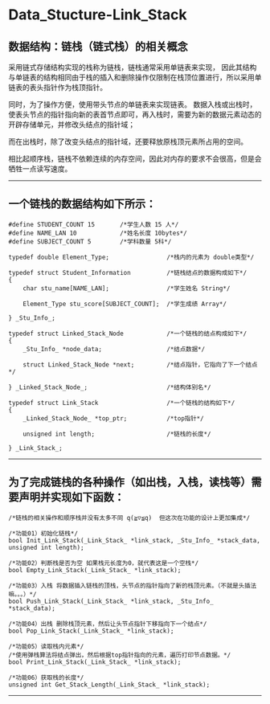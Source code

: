 # Data_Stucture-Link_Stack

数据结构：链栈（链式栈）的相关概念
----------------------------------------------------------------------------------------------------------------------------------
采用链式存储结构实现的栈称为链栈，链栈通常采用单链表来实现，
因此其结构与单链表的结构相同由于栈的插入和删除操作仅限制在栈顶位置进行，所以采用单链表的表头指针作为栈顶指针。

同时，为了操作方便，使用带头节点的单链表来实现链表。
数据入栈或出栈时，使表头节点的指针指向新的表首节点即可，再入栈时，需要为新的数据元素动态的开辟存储单元，并修改头结点的指针域；

而在出栈时，除了改变头结点的指针域，还要释放原栈顶元素所占用的空间。

相比起顺序栈，链栈不依赖连续的内存空间，因此对内存的要求不会很高，但是会牺牲一点读写速度。

----------------------------------------------------------------------------------------------------------------------------------
一个链栈的数据结构如下所示：
----------------------------------------------------------------------------------------------------------------------------------
    #define STUDENT_COUNT 15       /*学生人数 15 人*/
    #define NAME_LAN 10            /*姓名长度 10bytes*/
    #define SUBJECT_COUNT 5        /*学科数量 5科*/

    typedef double Element_Type;                /*栈内的元素为 double类型*/

    typedef struct Student_Information          /*链栈结点的数据构成如下*/
    {
        char stu_name[NAME_LAN];                /*学生姓名 String*/

        Element_Type stu_score[SUBJECT_COUNT];  /*学生成绩 Array*/

    } _Stu_Info_;

    typedef struct Linked_Stack_Node            /*一个链栈的结点构成如下*/
    {
        _Stu_Info_ *node_data;                  /*结点数据*/

        struct Linked_Stack_Node *next;         /*结点指针，它指向了下一个结点*/

    } _Linked_Stack_Node_;                      /*结构体别名*/

    typedef struct Link_Stack                   /*一个链栈的结构如下*/
    {
        _Linked_Stack_Node_ *top_ptr;           /*top指针*/

        unsigned int length;                    /*链栈的长度*/

    } _Link_Stack_;

----------------------------------------------------------------------------------------------------------------------------------
为了完成链栈的各种操作（如出栈，入栈，读栈等）需要声明并实现如下函数：
----------------------------------------------------------------------------------------------------------------------------------
    /*链栈的相关操作和顺序栈并没有太多不同 q(≧▽≦q)  但这次在功能的设计上更加集成*/
    
    /*功能01）初始化链栈*/
    bool Init_Link_Stack(_Link_Stack_ *link_stack, _Stu_Info_ *stack_data, unsigned int length);

    /*功能02）判断栈是否为空 如果栈元长度为0，就代表这是一个空栈*/
    bool Empty_Link_Stack(_Link_Stack_ *link_stack);

    /*功能03）入栈 将数据插入链栈的顶栈，头节点的指针指向了新的栈顶元素。（不就是头插法嘛。。。）*/
    bool Push_Link_Stack(_Link_Stack_ *link_stack, _Stu_Info_ *stack_data);

    /*功能04）出栈 删除栈顶元素，然后让头节点指针下移指向下一个结点*/
    bool Pop_Link_Stack(_Link_Stack_ *link_stack);

    /*功能05）读取栈内元素*/
    /*使用弹栈算法将结点弹出，然后根据top指针指向的元素，遍历打印节点数据。*/
    bool Print_Link_Stack(_Link_Stack_ *link_stack);

    /*功能06）获取栈的长度*/
    unsigned int Get_Stack_Length(_Link_Stack_ *link_stack);
----------------------------------------------------------------------------------------------------------------------------------
